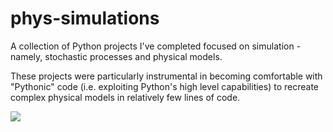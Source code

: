 # phys-simulations

A collection of Python projects I've completed focused on simulation - namely, stochastic processes and physical models.

These projects were particularly instrumental in becoming comfortable with "Pythonic" code (i.e. exploiting Python's high level capabilities) to recreate complex physical models in relatively few lines of code. 


<img src="https://i.imgur.com/NgzaZuO.jpg">


